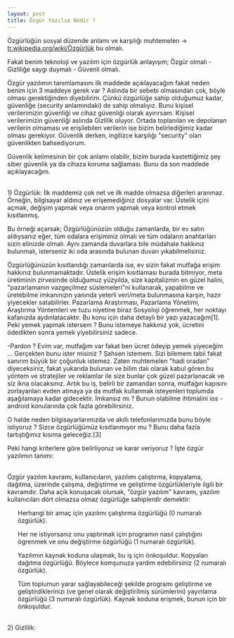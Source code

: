 ```yaml
---
layout: post
title: Özgür Yazılım Nedir ?
---
```


Özgürlüğün sosyal düzende anlamı ve karşılığı muhtemelen -> <a href="https://tr.wikipedia.org/wiki/Özgürlük">tr.wikipedia.org/wiki/Özgürlük</a> bu olmalı. 

Fakat benim teknoloji ve yazılım için özgürlük anlayışım; Özgür olmalı - Gizliliğe saygı duymalı - Güvenli olmalı.

Özgür yazılımın tanımlamasını ilk maddede açıklayacağım fakat neden benim için 3 maddeye gerek var ? Aslında bir sebebi olmasından çok, böyle olması gerektiğinden diyebilirim. Çünkü özgürlüğe sahip olduğumuz kadar, güvenliğe (security anlamındaki) de sahip olmalıyız. Bunu kişisel verilerimizin güvenliği ve cihaz güvenliği olarak ayırırsam. Kişisel verilerimizin güvenliği aslında Gizlilik oluyor. Ortada toplanılan ve depolanan verilerin olmaması ve erişilebilen verilerin ise bizim belirlediğimiz kadar olması gerekiyor. Güvenlik derken, ingilizce karşılığı "security" olan güvenlikten bahsediyorum.

Güvenlik kelimesinin bir çok anlamı olabilir, bizim burada kastettiğimiz şey siber güvenlik ya da cihaza koruma sağlaması. Bunu da son maddede açıklayacağım.

<br>1) Özgürlük: İlk maddemiz çok net ve ilk madde olmazsa diğerleri aranmaz. Örneğin, bilgisayar aldınız ve erişemediğiniz dosyalar var. Üstelik içini açmak, değişim yapmak veya onarım yapmak veya kontrol etmek kısıtlanmış.

Bu örneği açarsak; Özgürlüğünüzün olduğu zamanlarda, bir ev satın aldıysanız eğer, tüm odalara erişiminiz olmalı ve tüm odaların anahtarları sizin elinizde olmalı. Aynı zamanda duvarlara bile müdahale hakkınız bulunmalı, isterseniz iki oda arasında bulunan duvarı yıkabilmelisiniz.

Özgürlüğünüzün kısıtlandığı zamanlarda ise, ev sizin fakat mutfağa erişim hakkınız bulunmamaktadır. Üstelik erişim kısıtlaması burada bitmiyor, meta üretiminin zirvesinde olduğumuz yüzyılda, size kapitalizmin en güzel halini, "pazarlamanın vazgeçilmez süslemeleri"ni kullanarak, yapabilme ve üretebilme imkanınızın yanında yeterli veri/meta bulunmasına karşın, hazır yiyecekler satabilirler. Pazarlama Araştırması, Pazarlama Yönetimi, Araştırma Yöntemleri ve tuzu niyetine biraz Sosyoloji öğrenmek, her noktayı kafanızda aydınlatacaktır. Bu konu için daha detaylı bir yazı yazacağım[1]. Peki yemek yapmak istersem ? Bunu istemeye hakkınız yok, ücretini ödedikten sonra yemek yiyebilirsiniz sadece. 

-Pardon ? Evim var, mutfağım var fakat ben ücret ödeyip yemek yiyeceğim ... Gerçekten bunu ister misiniz ? Şahsen istemem. Sizi bilemem tabii fakat sanırım büyük bir çoğunluk istemez. Zaten muhtemelen "hadi oradan" diyeceksiniz, fakat yukarıda bulunan ve bilim dalı olarak kabul gören bu yöntem ve stratejiler ve reklamlar ile size bunlar çok güzel pazarlanacak ve siz ikna olacaksınız. Artık bu iş, belirli bir zamandan sonra, mutfağın kapısını zorlayanları evden atmaya ya da mutfak kullanmak isteyenleri toplumda aşağılamaya kadar gidecektir. İmkansız mı ? Bunun olabilme ihtimalini ios - android konularında çok fazla görebilirsiniz. 

O halde neden bilgisayarlarımızda ve akıllı telefonlarımızda bunu böyle istiyoruz ? Sizce özgürlüğümüz kısıtlanmıyor mu ? Bunu daha fazla tartıştığımız kısıma geleceğiz.[3] 

Peki hangi kriterlere göre belirliyoruz ve karar veriyoruz ? İşte özgür yazılımın tanımı:

<br>Özgür yazılım kavramı, kullanıcıların, yazılımı çalıştırma, kopyalama, dağıtma, üzerinde çalışma, değiştirme ve geliştirme özgürlükleriyle ilgili bir kavramdır. Daha açık konuşacak olursak, "özgür yazılım" kavramı, yazılım kullanıcıları dört olmazsa olmaz özgürlüğe sahiplerdir demektir:

<ol>Herhangi bir amaç için yazılımı çalıştırma özgürlüğü (0 numaralı özgürlük).</ol>
<ol>Her ne istiyorsanız onu yaptırmak için programın nasıl çalıştığını ögrenmek ve onu değiştirme özgürlüğü (1 numaralı özgürlük). </ol>
<ol>Yazılımın kaynak koduna ulaşmak, bu iş için önkoşuldur. Kopyaları dağıtma özgürlüğü. Böylece komşunuza yardım edebilirsiniz (2 numaralı özgürlük).</ol>
<ol>Tüm toplumun yarar sağlayabileceği şekilde programı geliştirme ve geliştirdiklerinizi (ve genel olarak değiştirilmiş sürümlerini) yayınlama özgürlüğü (3 numaralı özgürlük). Kaynak koduna erişmek, bunun için bir önkoşuldur.</ol>
  



<br>2) Gizlilik:
